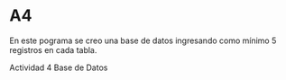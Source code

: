 # A4

En este pograma se creo una base de datos ingresando como mínimo 5 registros en cada tabla.

Actividad 4 Base de Datos
